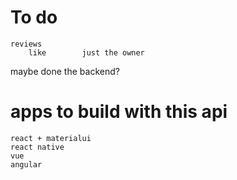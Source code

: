 # To do
    reviews
        like        just the owner 

maybe done the backend?



# apps to build with this api
    react + materialui
    react native
    vue
    angular